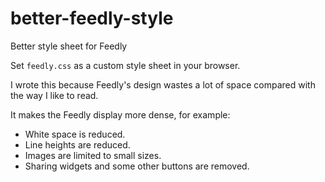 better-feedly-style
===================

Better style sheet for Feedly

Set `feedly.css` as a custom style sheet in your browser.

I wrote this because Feedly's design wastes a lot of space compared with the way I like to read.

It makes the Feedly display more dense, for example:

- White space is reduced.
- Line heights are reduced.
- Images are limited to small sizes.
- Sharing widgets and some other buttons are removed.
